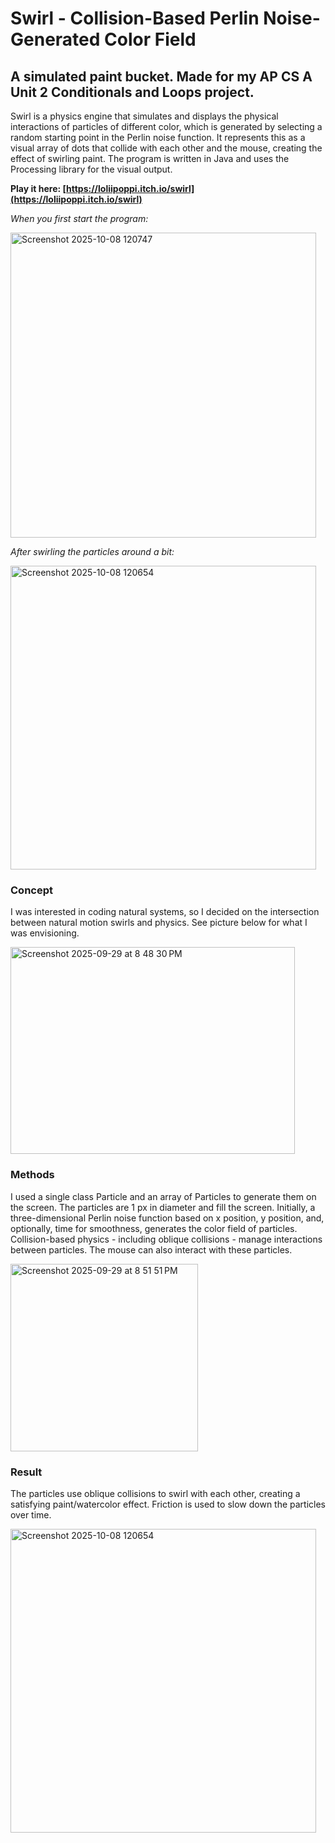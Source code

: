 # Swirl - Collision-Based Perlin Noise-Generated Color Field

## A simulated paint bucket. Made for my AP CS A Unit 2 Conditionals and Loops project.

Swirl is a physics engine that simulates and displays the physical interactions of particles of different color, which is generated by selecting a random starting point in the Perlin noise function. It represents this as a visual array of dots that collide with each other and the mouse, creating the effect of swirling paint. The program is written in Java and uses the Processing library for the visual output.

**Play it here: [https://loliipoppi.itch.io/swirl](https://loliipoppi.itch.io/swirl)**


_When you first start the program:_

<img width="489" height="488" alt="Screenshot 2025-10-08 120747" src="https://github.com/user-attachments/assets/4e12b2f7-0e50-4123-9c6d-14bc66e3896b" />

_After swirling the particles around a bit:_

<img width="489" height="486" alt="Screenshot 2025-10-08 120654" src="https://github.com/user-attachments/assets/4653c59b-c154-4339-8b29-4541cb2eef3c" />


### Concept

I was interested in coding natural systems, so I decided on the intersection between natural motion swirls and physics. See picture below for what I was envisioning.

<img width="455" height="331" alt="Screenshot 2025-09-29 at 8 48 30 PM" src="https://github.com/user-attachments/assets/e498e55a-de70-43dd-808c-2e587c920943" />

### Methods

I used a single class Particle and an array of Particles to generate them on the screen. The particles are 1 px in diameter and fill the screen. Initially, a three-dimensional Perlin noise function based on x position, y position, and, optionally, time for smoothness, generates the color field of particles. Collision-based physics - including oblique collisions - manage interactions between particles. The mouse can also interact with these particles.

<img width="300" height="300" alt="Screenshot 2025-09-29 at 8 51 51 PM" src="https://github.com/user-attachments/assets/73a58859-4115-47ef-8a6f-40a5e2b8d42b" />

### Result
The particles use oblique collisions to swirl with each other, creating a satisfying paint/watercolor effect. Friction is used to slow down the particles over time.

<img width="489" height="486" alt="Screenshot 2025-10-08 120654" src="https://github.com/user-attachments/assets/4653c59b-c154-4339-8b29-4541cb2eef3c" />
